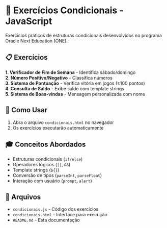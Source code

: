 # 🎯 Exercícios Condicionais - JavaScript

Exercícios práticos de estruturas condicionais desenvolvidos no programa Oracle Next Education (ONE).

## 📋 Exercícios

**1. Verificador de Fim de Semana** - Identifica sábado/domingo  
**2. Número Positivo/Negativo** - Classifica números  
**3. Sistema de Pontuação** - Verifica vitória em jogos (≥100 pontos)  
**4. Consulta de Saldo** - Exibe saldo com template strings  
**5. Sistema de Boas-vindas** - Mensagem personalizada com nome  

## 🚀 Como Usar

1. Abra o arquivo `condicionais.html` no navegador
2. Os exercícios executarão automaticamente

## 🎓 Conceitos Abordados

- Estruturas condicionais (`if/else`)
- Operadores lógicos (`||`, `&&`)
- Template strings (`${}`)
- Conversão de tipos (`parseInt`, `parseFloat`)
- Interação com usuário (`prompt`, `alert`)

## 📁 Arquivos

- `condicionais.js` - Código dos exercícios
- `condicionais.html` - Interface para execução
- `README.md` - Esta documentação
